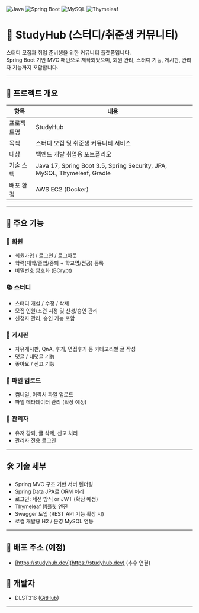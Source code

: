 ![Java](https://img.shields.io/badge/Java-17-blue)
![Spring Boot](https://img.shields.io/badge/Spring%20Boot-3.5-brightgreen)
![MySQL](https://img.shields.io/badge/DB-MySQL-yellow)
![Thymeleaf](https://img.shields.io/badge/View-Thymeleaf-lightgrey)

# 🧠 StudyHub (스터디/취준생 커뮤니티)

스터디 모집과 취업 준비생을 위한 커뮤니티 플랫폼입니다.  
Spring Boot 기반 MVC 패턴으로 제작되었으며, 회원 관리, 스터디 기능, 게시판, 관리자 기능까지 포함합니다.

---

## 🚀 프로젝트 개요

| 항목    | 내용                                                                       |
|-------|--------------------------------------------------------------------------|
| 프로젝트명 | StudyHub                                                                 |
| 목적    | 스터디 모집 및 취준생 커뮤니티 서비스                                                    |
| 대상    | 백엔드 개발 취업용 포트폴리오                                                         |
| 기술 스택 | Java 17, Spring Boot 3.5, Spring Security, JPA, MySQL, Thymeleaf, Gradle |
| 배포 환경 | AWS EC2 (Docker)                                                         |

---

## 🧩 주요 기능

### 🔐 회원
- 회원가입 / 로그인 / 로그아웃
- 학력(재학/졸업/중퇴 + 학교명/전공) 등록
- 비밀번호 암호화 (BCrypt)

### 📚 스터디
- 스터디 개설 / 수정 / 삭제
- 모집 인원/조건 지정 및 신청/승인 관리
- 신청자 관리, 승인 기능 포함

### 📝 게시판
- 자유게시판, QnA, 후기, 면접후기 등 카테고리별 글 작성
- 댓글 / 대댓글 기능
- 좋아요 / 신고 기능

### 📁 파일 업로드
- 썸네일, 이력서 파일 업로드
- 파일 메타데이터 관리 (확장 예정)

### 👑 관리자
- 유저 강퇴, 글 삭제, 신고 처리
- 관리자 전용 로그인

---

## 🛠 기술 세부

- Spring MVC 구조 기반 서버 렌더링
- Spring Data JPA로 ORM 처리
- 로그인: 세션 방식 or JWT (확장 예정)
- Thymeleaf 템플릿 엔진
- Swagger 도입 (REST API 기능 확장 시)
- 로컬 개발용 H2 / 운영 MySQL 연동


---

## 🔗 배포 주소 (예정)
- [https://studyhub.dev](https://studyhub.dev) (추후 연결)

## 👤 개발자
- DLST316 ([GitHub](https://github.com/DLST316))

---
